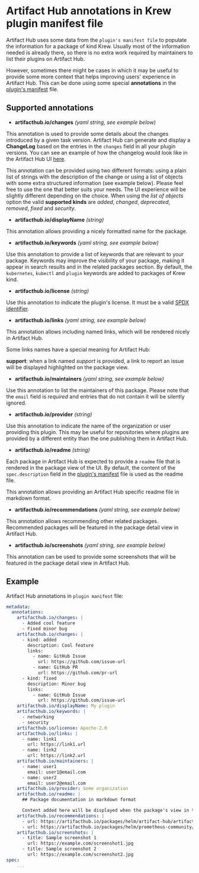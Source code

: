 # Artifact Hub annotations in Krew plugin manifest file

Artifact Hub uses some data from the `plugin's manifest file` to populate the information for a package of kind Krew. Usually most of the information needed is already there, so there is no extra work required by maintainers to list their plugins on Artifact Hub.

However, sometimes there might be cases in which it may be useful to provide some more context that helps improving users' experience in Artifact Hub. This can be done using some special **annotations** in the [plugin's manifest](https://krew.sigs.k8s.io/docs/developer-guide/plugin-manifest/) file.

## Supported annotations

- **artifacthub.io/changes** *(yaml string, see example below)*

This annotation is used to provide some details about the changes introduced by a given task version. Artifact Hub can generate and display a **ChangeLog** based on the entries in the `changes` field in all your plugin versions. You can see an example of how the changelog would look like in the Artifact Hub UI [here](https://artifacthub.io/packages/helm/artifact-hub/artifact-hub?modal=changelog).

This annotation can be provided using two different formats: using a plain list of strings with the description of the change or using a list of objects with some extra structured information (see example below). Please feel free to use the one that better suits your needs. The UI experience will be slightly different depending on the choice. When using the *list of objects* option the valid **supported kinds** are *added*, *changed*, *deprecated*, *removed*, *fixed* and *security*.

- **artifacthub.io/displayName** *(string)*

This annotation allows providing a nicely formatted name for the package.

- **artifacthub.io/keywords** *(yaml string, see example below)*

Use this annotation to provide a list of keywords that are relevant to your package. Keywords may improve the visibility of your package, making it appear in search results and in the related packages section. By default, the `kubernetes`, `kubectl` and `plugin` keywords are added to packages of Krew kind.

- **artifacthub.io/license** *(string)*

Use this annotation to indicate the plugin's license. It must be a valid [SPDX identifier](https://spdx.org/licenses/).

- **artifacthub.io/links** *(yaml string, see example below)*

This annotation allows including named links, which will be rendered nicely in Artifact Hub.

Some links names have a special meaning for Artifact Hub:

**support**: when a link named *support* is provided, a link to report an issue will be displayed highlighted on the package view.

- **artifacthub.io/maintainers** *(yaml string, see example below)*

Use this annotation to list the maintainers of this package. Please note that the `email` field is *required* and entries that do not contain it will be silently ignored.

- **artifacthub.io/provider** *(string)*

Use this annotation to indicate the name of the organization or user providing this plugin. This may be useful for repositories where plugins are provided by a different entity than the one publishing them in Artifact Hub.

- **artifacthub.io/readme** *(string)*

Each package in Artifact Hub is expected to provide a `readme` file that is rendered in the package view of the UI. By default, the content of the `spec.description` field in the [plugin's manifest](https://krew.sigs.k8s.io/docs/developer-guide/plugin-manifest/) file is used as the readme file.

This annotation allows providing an Artifact Hub specific readme file in markdown format.

- **artifacthub.io/recommendations** *(yaml string, see example below)*

This annotation allows recommending other related packages. Recommended packages will be featured in the package detail view in Artifact Hub.

- **artifacthub.io/screenshots** *(yaml string, see example below)*

This annotation can be used to provide some screenshots that will be featured in the package detail view in Artifact Hub.

## Example

Artifact Hub annotations in `plugin manifest` file:

```yaml
metadata:
  annotations:
    artifacthub.io/changes: |
      - Added cool feature
      - Fixed minor bug
    artifacthub.io/changes: |
      - kind: added
        description: Cool feature
        links:
          - name: GitHub Issue
            url: https://github.com/issue-url
          - name: GitHub PR
            url: https://github.com/pr-url
      - kind: fixed
        description: Minor bug
        links:
          - name: GitHub Issue
            url: https://github.com/issue-url
    artifacthub.io/displayName: My plugin
    artifacthub.io/keywords: |
      - networking
      - security
    artifacthub.io/license: Apache-2.0
    artifacthub.io/links: |
      - name: link1
        url: https://link1.url
      - name: link2
        url: https://link2.url
    artifacthub.io/maintainers: |
      - name: user1
        email: user1@email.com
      - name: user2
        email: user2@email.com
    artifacthub.io/provider: Some organization
    artifacthub.io/readme: |
      ## Package documentation in markdown format

      Content added here will be displayed when the package's view in the UI.
    artifacthub.io/recommendations: |
      - url: https://artifacthub.io/packages/helm/artifact-hub/artifact-hub
      - url: https://artifacthub.io/packages/helm/prometheus-community/kube-prometheus-stack
    artifacthub.io/screenshots: |
      - title: Sample screenshot 1
        url: https://example.com/screenshot1.jpg
      - title: Sample screenshot 2
        url: https://example.com/screenshot2.jpg
spec:
    ...
```
